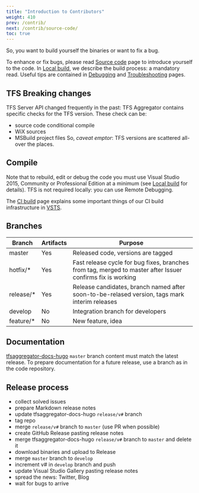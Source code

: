 ```yaml
---
title: "Introduction to Contributors"
weight: 410
prev: /contrib/
next: /contrib/source-code/
toc: true
---
```

So, you want to build yourself the binaries or want to fix a bug.

To enhance or fix bugs, please read [Source code](/contrib/source-code) page to introduce yourself to the code. In [Local build](/contrib/local-build), we describe the build process: a mandatory read.
Useful tips are contained in [Debugging](/contrib/debugging) and [Troubleshooting](/admin/troubleshooting) pages.


## TFS Breaking changes

TFS Server API changed frequently in the past: TFS Aggregator contains specific checks for the TFS version.
These check can be:
- source code conditional compile
- WiX sources
- MSBuild project files
So, _caveat emptor_: TFS versions are scattered all-over the places.


## Compile

Note that to rebuild, edit or debug the code you must use Visual Studio 2015, Community or Professional Edition at a minimum (see [Local build](/contrib/local-build) for details).
TFS is not required locally: you can use Remote Debugging. 

The [CI build](/contrib/continuous-integration) page explains some important things of our CI build infrastructure in [VSTS](https://tfsaggregator.visualstudio.com/).


## Branches

|  Branch   | Artifacts | Purpose |
|-----------|-----------|---------------|
| master    | Yes | Released code, versions are tagged |
| hotfix/*  | Yes | Fast release cycle for bug fixes, branches from tag, merged to master after Issuer confirms fix is working |
| release/* | Yes | Release candidates, branch named after soon-to-be-relased version, tags mark interim releases |
| develop   | No  | Integration branch for developers |
| feature/* | No  | New feature, idea |


## Documentation

[tfsaggregator-docs-hugo](https://github.com/tfsaggregator/tfsaggregator-docs-hugo) `master` branch content must match the latest release.
To prepare documentation for a future release, use a branch as in the code repository.


## Release process

 - collect solved issues
 - prepare Markdown release notes
 - update tfsaggregator-docs-hugo `release/v#` branch
 - tag repo
 - merge `release/v#` branch to `master` (use PR when possible)
 - create GitHub Release pasting release notes
 - merge tfsaggregator-docs-hugo `release/v#` branch to `master` and delete it
 - download binaries and upload to Release
 - merge `master` branch to `develop`
 - increment v# in `develop` branch and push
 - update Visual Studio Gallery pasting release notes
 - spread the news: Twitter, Blog
 - wait for bugs to arrive